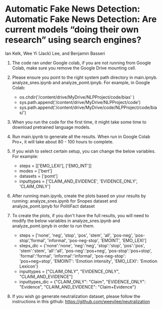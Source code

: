 
# Automatic Fake News Detection: Automatic Fake News Detection: Are current models “doing their own research” using search engines?

Ian Kelk, Wee Yi (Jack) Lee, and Benjamin Basseri 
 <br>

1. The code ran under Google colab, if you are not running from Google Colab, make sure you remove the Google Drive mounting cell.
2. Please ensure you point to the right system path directory in main.ipnyb. analyze_snes.ipynb and analyze_pomt.ipnyb. For example, in Google Colab: 
	- os.chdir('/content/drive/MyDrive/NLPProject/code/bias' )
	- sys.path.append('/content/drive/MyDrive/NLPProject/code')
	- sys.path.append('/content/drive/MyDrive/code/NLPProject/code/bias/')
	
3. When you run the code for the first time, it might take some time to download pretrained language models.
4. Run main.ipynb to generate all the results. When run in Google Colab Pro+, it will take about 80 - 100 hours to complete.
5. If you wish to select certain setup, you can change the below variables. For example:
	- steps = [['EMO_LEXI'], ['EMO_INT']]
	- modes = ['bert']
	- datasets = ['pomt']
	- inputtypes = ['CLAIM_AND_EVIDENCE', 'EVIDENCE_ONLY', 'CLAIM_ONLY']

6. After running main.ipynb, create the plots based on your results by running: analyze_snes.ipynb for Snopes dataset and analyze_pomt.ipnyb for PolitiFact dataset
7. To create the plots, if you don't have the full results, you will need to modify the below variables in analyze_snes.ipynb and analyze_pomt.ipnyb in order to run them. 
	- steps = ['none', 'neg', 'stop', 'pos', 'stem', 'all', 'pos-neg', 'pos-stop','formal', 'informal', 'pos-neg-stop', 'EMOINT', 'EMO_LEXI']
	- steps_dic = {'none':'none', 'neg':'neg', 'stop':'stop', 'pos':'pos', 'stem':'stem', 'all':'all', 
             			'pos-neg':'pos+neg', 'pos-stop':'pos+stop', 'formal':'formal', 'informal':'informal',
           			'pos-neg-stop': 'pos+neg+stop', 'EMOINT': 'Emotion intensity', 'EMO_LEXI': 'Emotion Lexicon'}
	- inputtypes = ["CLAIM_ONLY", "EVIDENCE_ONLY", "CLAIM_AND_EVIDENCE"]
	- inputtypes_dic = {"CLAIM_ONLY": "Claim", "EVIDENCE_ONLY": "Evidence", "CLAIM_AND_EVIDENCE": "Claim+Evidence"}

8. If you wish go generate neutralization dataset, please follow the instructions in this github: https://github.com/weeyilee/neutralization

